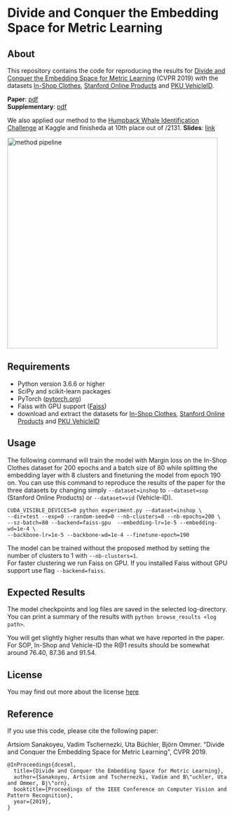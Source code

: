 # Divide and Conquer the Embedding Space for Metric Learning

## About

This repository contains the code for reproducing the results for [Divide and Conquer the Embedding Space for Metric Learning](http://openaccess.thecvf.com/content_CVPR_2019/papers/Sanakoyeu_Divide_and_Conquer_the_Embedding_Space_for_Metric_Learning_CVPR_2019_paper.pdf) (CVPR 2019) with the datasets [In-Shop Clothes](http://mmlab.ie.cuhk.edu.hk/projects/DeepFashion/InShopRetrieval.html), [Stanford Online Products](http://cvgl.stanford.edu/projects/lifted_struct/) and [PKU VehicleID](https://www.pkuml.org/resources/pku-vehicleid.html).

**Paper**: [pdf](http://openaccess.thecvf.com/content_CVPR_2019/papers/Sanakoyeu_Divide_and_Conquer_the_Embedding_Space_for_Metric_Learning_CVPR_2019_paper.pdf)  
**Supplementary**: [pdf](http://openaccess.thecvf.com/content_CVPR_2019/supplemental/Sanakoyeu_Divide_and_Conquer_CVPR_2019_supplemental.pdf)

We also applied our method to the [Humpback Whale Identification Challenge](https://www.kaggle.com/c/humpback-whale-identification/overview) at Kaggle and finisheda at 10th place out of /2131.
**Slides**: [link](https://slides.com/asanakoy/metric-learning-kaggle-whales)

<img src="https://asanakoy.github.io/images/teaser_cvpr19_dml.jpg" width="480" alt="method pipeline">

## Requirements

- Python version 3.6.6 or higher
- SciPy and scikit-learn packages
- PyTorch ([pytorch.org](http://pytorch.org))
- Faiss with GPU support ([Faiss](https://github.com/facebookresearch/faiss))
- download and extract the datasets for [In-Shop Clothes](http://mmlab.ie.cuhk.edu.hk/projects/DeepFashion/InShopRetrieval.html), [Stanford Online Products](http://cvgl.stanford.edu/projects/lifted_struct/) and [PKU VehicleID](https://www.pkuml.org/resources/pku-vehicleid.html)

## Usage

The following command will train the model with Margin loss on the In-Shop Clothes dataset for 200 epochs and a batch size of 80 while splitting the embedding layer with 8 clusters and finetuning the model from epoch 190 on. You can use this command to reproduce the results of the paper for the three datasets by changing simply `--dataset=inshop` to `--dataset=sop` (Stanford Online Products) or `--dataset=vid` (Vehicle-ID).

```
CUDA_VISIBLE_DEVICES=0 python experiment.py --dataset=inshop \
--dir=test --exp=0 --random-seed=0 --nb-clusters=8 --nb-epochs=200 \
--sz-batch=80 --backend=faiss-gpu  --embedding-lr=1e-5 --embedding-wd=1e-4 \
--backbone-lr=1e-5 --backbone-wd=1e-4 --finetune-epoch=190
```

The model can be trained without the proposed method by setting the number of clusters to 1 with `--nb-clusters=1`.  
For faster clustering we run Faiss on GPU. If you installed Faiss without GPU support use flag `--backend=faiss`.
## Expected Results

The model checkpoints and log files are saved in the selected log-directory. You can print a summary of the results with `python browse_results <log path>`.

You will get slightly higher results than what we have reported in the paper. For SOP, In-Shop and Vehicle-ID the R@1 results should be somewhat around 76.40, 87.36 and 91.54.

## License

You may find out more about the license [here](LICENSE)

## Reference

If you use this code, please cite the following paper:

Artsiom Sanakoyeu, Vadim Tschernezki, Uta Büchler, Björn Ommer. "Divide and Conquer the Embedding Space for Metric Learning", CVPR 2019.

```
@InProceedings{dcesml,
  title={Divide and Conquer the Embedding Space for Metric Learning},
  author={Sanakoyeu, Artsiom and Tschernezki, Vadim and B\"uchler, Uta and Ommer, Bj\"orn},
  booktitle={Proceedings of the IEEE Conference on Computer Vision and Pattern Recognition},
  year={2019},
}
```
